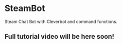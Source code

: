 # SteamBot
Steam Chat Bot with Cleverbot and command functions.

## Full tutorial video will be here soon!
